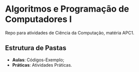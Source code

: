 # Algoritmos e Programação de Computadores I

Repo para atividades de Ciência da Computação, matéria APC1.

## Estrutura de Pastas

- **Aulas**: Códigos-Exemplo;
- **Práticas**: Atividades Práticas.
